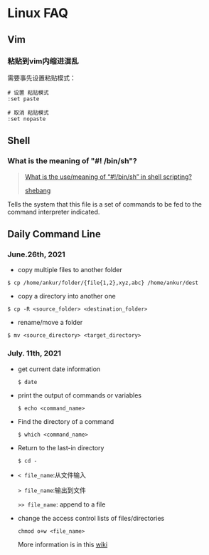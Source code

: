 # Linux FAQ

## Vim

### 粘贴到vim内缩进混乱

需要事先设置粘贴模式：

```
# 设置 粘贴模式
:set paste

# 取消 粘贴模式
:set nopaste
```

## Shell

### What is the meaning of "#! /bin/sh"?

> [What is the use/meaning of “#!/bin/sh” in shell scripting?](https://stackoverflow.com/questions/8777190/what-is-the-use-meaning-of-bin-sh-in-shell-scripting)
>
> [shebang](https://en.wikipedia.org/wiki/Shebang_(Unix))

Tells the system that this file is a set of commands to be fed to the command interpreter indicated.

## Daily Command Line

### June.26th, 2021

- copy multiple files to another folder

```
$ cp /home/ankur/folder/{file{1,2},xyz,abc} /home/ankur/dest
```

- copy a directory into another one

```
$ cp -R <source_folder> <destination_folder>
```

- rename/move a folder

```
$ mv <source_directory> <target_directory>
```

### July. 11th, 2021

- get current date information

  `$ date`

- print the output of commands or variables

  `$ echo <command_name>`

- Find the directory of a command

  `$ which <command_name>`

- Return to the last-in directory

  `$ cd -`

- `< file_name`:从文件输入

  `> file_name`:输出到文件

  `>> file_name`: append to a file

- change the access control lists of files/directories

  `chmod o+w <file_name>`

  More information is in this [wiki](https://wiki.jikexueyuan.com/project/unix/file-permission.html)
